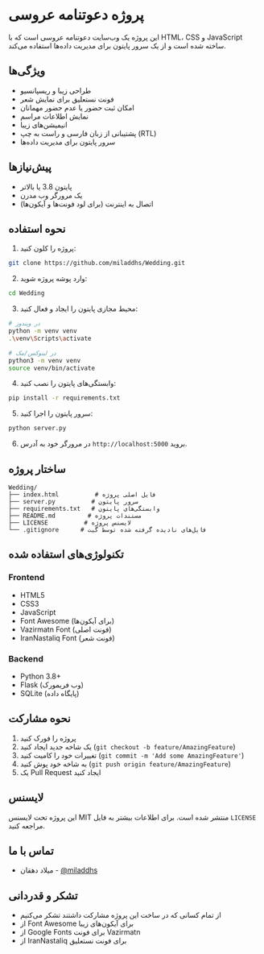 # پروژه دعوتنامه عروسی

این پروژه یک وب‌سایت دعوتنامه عروسی است که با HTML، CSS و JavaScript ساخته شده است و از یک سرور پایتون برای مدیریت داده‌ها استفاده می‌کند.

## ویژگی‌ها

- طراحی زیبا و ریسپانسیو
- فونت نستعلیق برای نمایش شعر
- امکان ثبت حضور یا عدم حضور مهمانان
- نمایش اطلاعات مراسم
- انیمیشن‌های زیبا
- پشتیبانی از زبان فارسی و راست به چپ (RTL)
- سرور پایتون برای مدیریت داده‌ها

## پیش‌نیازها

- پایتون 3.8 یا بالاتر
- یک مرورگر وب مدرن
- اتصال به اینترنت (برای لود فونت‌ها و آیکون‌ها)

## نحوه استفاده

1. پروژه را کلون کنید:
```bash
git clone https://github.com/miladdhs/Wedding.git
```

2. وارد پوشه پروژه شوید:
```bash
cd Wedding
```

3. محیط مجازی پایتون را ایجاد و فعال کنید:
```bash
# در ویندوز
python -m venv venv
.\venv\Scripts\activate

# در لینوکس/مک
python3 -m venv venv
source venv/bin/activate
```

4. وابستگی‌های پایتون را نصب کنید:
```bash
pip install -r requirements.txt
```

5. سرور پایتون را اجرا کنید:
```bash
python server.py
```

6. در مرورگر خود به آدرس `http://localhost:5000` بروید.

## ساختار پروژه

```
Wedding/
├── index.html          # فایل اصلی پروژه
├── server.py          # سرور پایتون
├── requirements.txt   # وابستگی‌های پایتون
├── README.md         # مستندات پروژه
├── LICENSE          # لایسنس پروژه
└── .gitignore      # فایل‌های نادیده گرفته شده توسط گیت
```

## تکنولوژی‌های استفاده شده

### Frontend
- HTML5
- CSS3
- JavaScript
- Font Awesome (برای آیکون‌ها)
- Vazirmatn Font (فونت اصلی)
- IranNastaliq Font (فونت شعر)

### Backend
- Python 3.8+
- Flask (وب فریمورک)
- SQLite (پایگاه داده)

## نحوه مشارکت

1. پروژه را فورک کنید
2. یک شاخه جدید ایجاد کنید (`git checkout -b feature/AmazingFeature`)
3. تغییرات خود را کامیت کنید (`git commit -m 'Add some AmazingFeature'`)
4. به شاخه خود پوش کنید (`git push origin feature/AmazingFeature`)
5. یک Pull Request ایجاد کنید

## لایسنس

این پروژه تحت لایسنس MIT منتشر شده است. برای اطلاعات بیشتر به فایل `LICENSE` مراجعه کنید.

## تماس با ما

- میلاد دهقان - [@miladdhs](https://github.com/miladdhs)

## تشکر و قدردانی

- از تمام کسانی که در ساخت این پروژه مشارکت داشتند تشکر می‌کنیم
- از Font Awesome برای آیکون‌های زیبا
- از Google Fonts برای فونت Vazirmatn
- از IranNastaliq برای فونت نستعلیق 